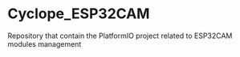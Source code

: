 # Cyclope_ESP32CAM
Repository that contain the PlatformIO project related to ESP32CAM modules management
